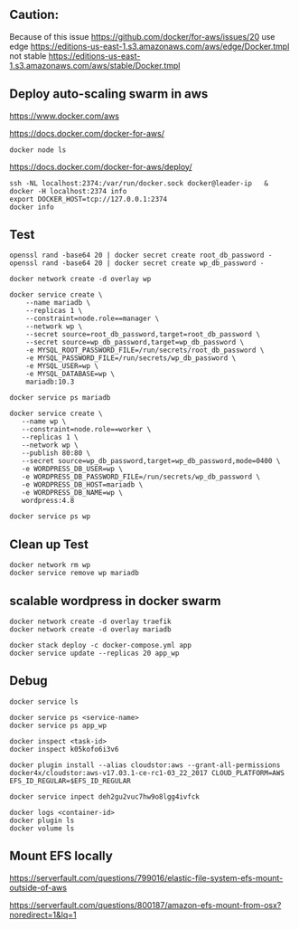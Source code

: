 ## Caution:

Because of this issue https://github.com/docker/for-aws/issues/20
use edge https://editions-us-east-1.s3.amazonaws.com/aws/edge/Docker.tmpl
not stable https://editions-us-east-1.s3.amazonaws.com/aws/stable/Docker.tmpl

## Deploy auto-scaling swarm in aws

https://www.docker.com/aws

https://docs.docker.com/docker-for-aws/
```
docker node ls
```
https://docs.docker.com/docker-for-aws/deploy/
```
ssh -NL localhost:2374:/var/run/docker.sock docker@leader-ip   &
docker -H localhost:2374 info     
export DOCKER_HOST=tcp://127.0.0.1:2374
docker info
```

## Test
```
openssl rand -base64 20 | docker secret create root_db_password -
openssl rand -base64 20 | docker secret create wp_db_password -

docker network create -d overlay wp

docker service create \
    --name mariadb \
    --replicas 1 \
    --constraint=node.role==manager \
    --network wp \
    --secret source=root_db_password,target=root_db_password \
    --secret source=wp_db_password,target=wp_db_password \
    -e MYSQL_ROOT_PASSWORD_FILE=/run/secrets/root_db_password \
    -e MYSQL_PASSWORD_FILE=/run/secrets/wp_db_password \
    -e MYSQL_USER=wp \
    -e MYSQL_DATABASE=wp \
    mariadb:10.3

docker service ps mariadb  

docker service create \
   --name wp \
   --constraint=node.role==worker \
   --replicas 1 \
   --network wp \
   --publish 80:80 \
   --secret source=wp_db_password,target=wp_db_password,mode=0400 \
   -e WORDPRESS_DB_USER=wp \
   -e WORDPRESS_DB_PASSWORD_FILE=/run/secrets/wp_db_password \
   -e WORDPRESS_DB_HOST=mariadb \
   -e WORDPRESS_DB_NAME=wp \
   wordpress:4.8

docker service ps wp
```

## Clean up Test
```
docker network rm wp
docker service remove wp mariadb
```

## scalable wordpress in docker swarm
```
docker network create -d overlay traefik
docker network create -d overlay mariadb

docker stack deploy -c docker-compose.yml app
docker service update --replicas 20 app_wp
```
## Debug
```
docker service ls

docker service ps <service-name>
docker service ps app_wp

docker inspect <task-id>
docker inspect k05kofo6i3v6

docker plugin install --alias cloudstor:aws --grant-all-permissions docker4x/cloudstor:aws-v17.03.1-ce-rc1-03_22_2017 CLOUD_PLATFORM=AWS EFS_ID_REGULAR=$EFS_ID_REGULAR

docker service inpect deh2gu2vuc7hw9o8lgg4ivfck

docker logs <container-id>
docker plugin ls
docker volume ls   

```
## Mount EFS locally

https://serverfault.com/questions/799016/elastic-file-system-efs-mount-outside-of-aws

https://serverfault.com/questions/800187/amazon-efs-mount-from-osx?noredirect=1&lq=1
